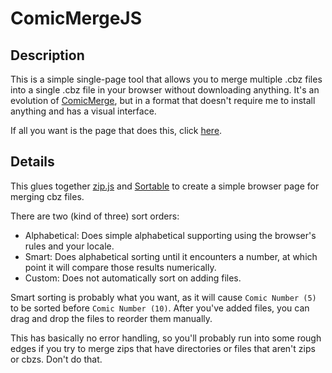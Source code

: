 # ComicMergeJS

## Description

This is a simple single-page tool that allows you to merge multiple .cbz files into a single .cbz file in your browser without downloading anything. It's an evolution of [ComicMerge](https://github.com/khutchins/ComicMerge), but in a format that doesn't require me to install anything and has a visual interface.

If all you want is the page that does this, click [here](https://example.com).

## Details

This glues together [zip.js](https://gildas-lormeau.github.io/zip.js/) and [Sortable](https://github.com/SortableJS/Sortable) to create a simple browser page for merging cbz files.

There are two (kind of three) sort orders:

* Alphabetical: Does simple alphabetical supporting using the browser's rules and your locale.
* Smart: Does alphabetical sorting until it encounters a number, at which point it will compare those results numerically.
* Custom: Does not automatically sort on adding files.

Smart sorting is probably what you want, as it will cause `Comic Number (5)` to be sorted before `Comic Number (10)`. After you've added files, you can drag and drop the files to reorder them manually.

This has basically no error handling, so you'll probably run into some rough edges if you try to merge zips that have directories or files that aren't zips or cbzs. Don't do that.